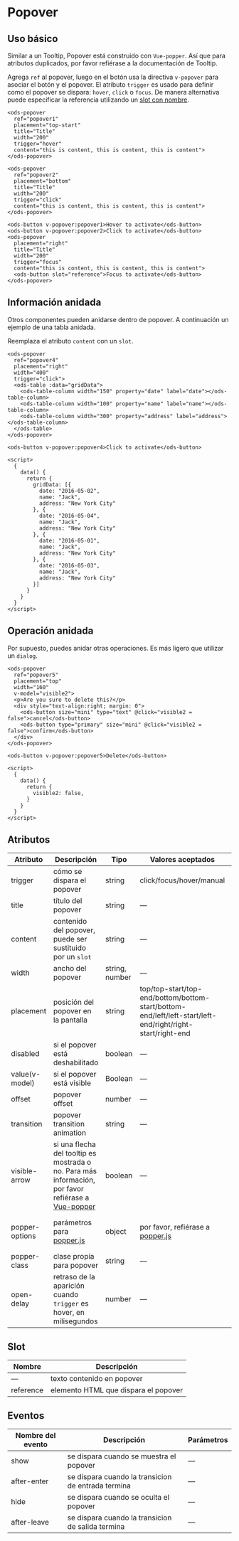 # Popover

## Uso básico

Similar a un Tooltip, Popover está construido con `Vue-popper`. Así que para atributos duplicados, por favor refiérase a la documentación de Tooltip.

Agrega `ref` al popover, luego en el botón usa la directiva `v-popover` para asociar el botón y el popover. El atributo `trigger` es usado para definir como el popover se dispara: `hover`, `click` o `focus`. De manera alternativa puede especificar la referencia utilizando un [slot con nombre](https://vuejs.org/v2/guide/components.html#Named-Slots).

```
<ods-popover
  ref="popover1"
  placement="top-start"
  title="Title"
  width="200"
  trigger="hover"
  content="this is content, this is content, this is content">
</ods-popover>

<ods-popover
  ref="popover2"
  placement="bottom"
  title="Title"
  width="200"
  trigger="click"
  content="this is content, this is content, this is content">
</ods-popover>

<ods-button v-popover:popover1>Hover to activate</ods-button>
<ods-button v-popover:popover2>Click to activate</ods-button>
<ods-popover
  placement="right"
  title="Title"
  width="200"
  trigger="focus"
  content="this is content, this is content, this is content">
  <ods-button slot="reference">Focus to activate</ods-button>
</ods-popover>
```

##  Información anidada

Otros componentes pueden anidarse dentro de popover. A continuación un ejemplo de una tabla anidada.

Reemplaza el atributo `content` con un `slot`.

```
<ods-popover
  ref="popover4"
  placement="right"
  width="400"
  trigger="click">
  <ods-table :data="gridData">
    <ods-table-column width="150" property="date" label="date"></ods-table-column>
    <ods-table-column width="100" property="name" label="name"></ods-table-column>
    <ods-table-column width="300" property="address" label="address"></ods-table-column>
  </ods-table>
</ods-popover>

<ods-button v-popover:popover4>Click to activate</ods-button>

<script>
  {
    data() {
      return {
        gridData: [{
          date: "2016-05-02",
          name: "Jack",
          address: "New York City"
        }, {
          date: "2016-05-04",
          name: "Jack",
          address: "New York City"
        }, {
          date: "2016-05-01",
          name: "Jack",
          address: "New York City"
        }, {
          date: "2016-05-03",
          name: "Jack",
          address: "New York City"
        }]
      }
    }
  }
</script>
```

##  Operación anidada

Por supuesto, puedes anidar otras operaciones. Es más ligero que utilizar un `dialog`.

```
<ods-popover
  ref="popover5"
  placement="top"
  width="160"
  v-model="visible2">
  <p>Are you sure to delete this?</p>
  <div style="text-align:right; margin: 0">
    <ods-button size="mini" type="text" @click="visible2 = false">cancel</ods-button>
    <ods-button type="primary" size="mini" @click="visible2 = false">confirm</ods-button>
  </div>
</ods-popover>

<ods-button v-popover:popover5>Delete</ods-button>

<script>
  {
    data() {
      return {
        visible2: false,
      }
    }
  }
</script>
```

## Atributos
| Atributo       | Descripción                              | Tipo           | Valores aceptados                        | Por defecto                              |
| -------------- | ---------------------------------------- | -------------- | ---------------------------------------- | ---------------------------------------- |
| trigger        | cómo se dispara el popover               | string         | click/focus/hover/manual                 | click                                    |
| title          | título del popover                       | string         | —                                        | —                                        |
| content        | contenido del popover, puede ser sustituido por un `slot` | string         | —                                        | —                                        |
| width          | ancho del popover                        | string, number | —                                        | Min width 150px                          |
| placement      | posición del popover en la pantalla      | string         | top/top-start/top-end/bottom/bottom-start/bottom-end/left/left-start/left-end/right/right-start/right-end | bottom                                   |
| disabled       | si el popover está deshabilitado         | boolean        | —                                        | false                                    |
| value(v-model) | si el popover está visible               | Boolean        | —                                        | false                                    |
| offset         | popover offset                           | number         | —                                        | 0                                        |
| transition     | popover transition animation             | string         | —                                        | ods-fade-in-linear                        |
| visible-arrow  | si una flecha del tooltip es mostrada o no. Para más información, por favor refiérase a [Vue-popper](https://github.com/element-component/vue-popper) | boolean        | —                                        | true                                     |
| popper-options | parámetros para [popper.js](https://popper.js.org/documentation.html) | object         | por favor, refiérase a [popper.js](https://popper.js.org/documentation.html) | `{ boundariesElement: "body", gpuAcceleration: false }` |
| popper-class   | clase propia para popover                | string         | —                                        | —                                        |
| open-delay     | retraso de la aparición cuando `trigger` es hover, en milisegundos | number         | —                                        | —                                        |

## Slot
| Nombre    | Descripción                          |
| --------- | ------------------------------------ |
| —         | texto contenido en popover           |
| reference | elemento HTML que dispara el popover |

## Eventos
| Nombre del evento | Descripción                             | Parámetros |
| ----------------- | --------------------------------------- | ---------- |
| show              | se dispara cuando se muestra el popover | —          |
| after-enter       | se dispara cuando la transicion de entrada termina | —       |
| hide              | se dispara cuando se oculta el popover  | —          |
| after-leave       | se dispara cuando la transicion de salida termina | —        |
